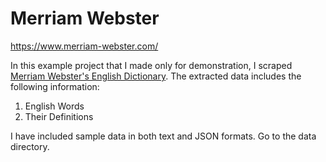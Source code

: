 # Merriam Webster

https://www.merriam-webster.com/

In this example project that I made only for demonstration, I scraped [Merriam Webster's English Dictionary](https://www.merriam-webster.com/). The extracted data includes the following information:

1) English Words
2) Their Definitions

I have included sample data in both text and JSON formats. Go to the data directory.
